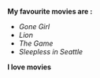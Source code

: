 **My favourite movies are :**
- *Gone Girl*
- *Lion*
- *The Game*
- *Sleepless in Seattle*

**I love movies**
